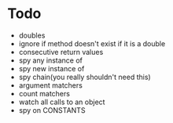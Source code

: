 # Todo

* doubles
* ignore if method doesn't exist if it is a double
* consecutive return values
* spy any instance of
* spy new instance of
* spy chain(you really shouldn't need this)
* argument matchers
* count matchers
* watch all calls to an object
* spy on CONSTANTS
